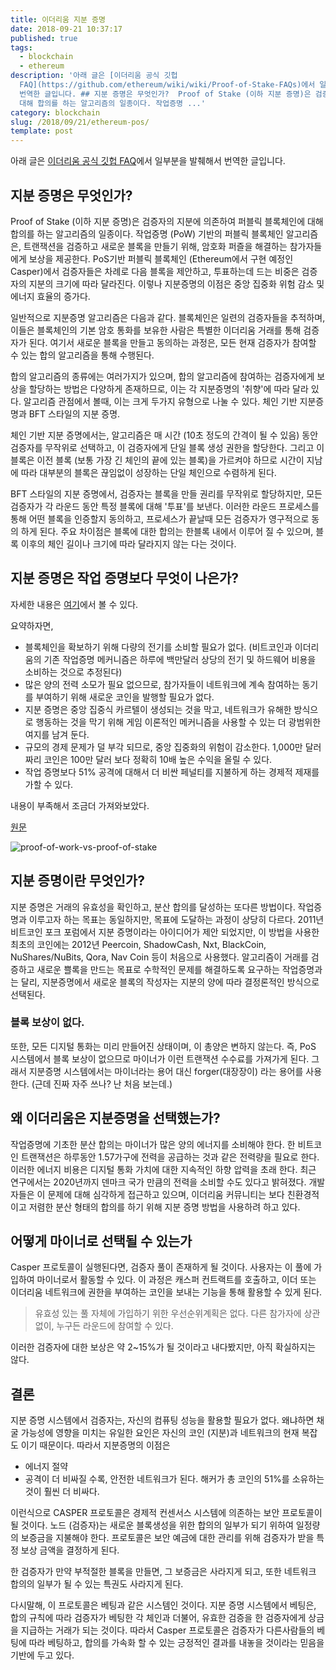 ```yaml
---
title: 이더리움 지분 증명
date: 2018-09-21 10:37:17
published: true
tags:
  - blockchain
  - ethereum
description: '아래 글은 [이더리움 공식 깃헙
  FAQ](https://github.com/ethereum/wiki/wiki/Proof-of-Stake-FAQs)에서 일부분을 발췌해서
  번역한 글입니다. ## 지분 증명은 무엇인가?  Proof of Stake (이하 지분 증명)은 검증자의 지분에 의존하여 퍼블릭 블록체인에
  대해 합의를 하는 알고리즘의 일종이다. 작업증명 ...'
category: blockchain
slug: /2018/09/21/ethereum-pos/
template: post
---
```


아래 글은 [이더리움 공식 깃헙 FAQ](https://github.com/ethereum/wiki/wiki/Proof-of-Stake-FAQs)에서 일부분을 발췌해서 번역한 글입니다.

## 지분 증명은 무엇인가?

Proof of Stake (이하 지분 증명)은 검증자의 지분에 의존하여 퍼블릭 블록체인에 대해 합의를 하는 알고리즘의 일종이다. 작업증명 (PoW) 기반의 퍼블릭 블록체인 알고리즘은, 트랜잭션을 검증하고 새로운 블록을 만들기 위해, 암호화 퍼즐을 해결하는 참가자들에게 보상을 제공한다. PoS기반 퍼블릭 블록체인 (Ethereum에서 구현 예정인 Casper)에서 검증자들은 차례로 다음 블록을 제안하고, 투표하는데 드는 비중은 검증자의 지분의 크기에 따라 달라진다. 이렇나 지분증명의 이점은 중앙 집중화 위험 감소 및 에너지 효율의 증가다.

일반적으로 지분증명 알고리즘은 다음과 같다. 블록체인은 일련의 검증자들을 추적하며, 이들은 블록체인의 기본 암호 통화를 보유한 사람은 특별한 이더리움 거래를 통해 검증자가 된다. 여기서 새로운 블록을 만들고 동의하는 과정은, 모든 현재 검증자가 참여할 수 있는 합의 알고리즘을 통해 수행된다.

합의 알고리즘의 종류에는 여러가지가 있으며, 합의 알고리즘에 참여하는 검증자에게 보상을 할당하는 방법은 다양하게 존재하므로, 이는 각 지분증명의 '취향'에 따라 달라 있다. 알고리즘 관점에서 볼때, 이는 크게 두가지 유형으로 나눌 수 있다. 체인 기반 지분증명과 BFT 스타일의 지분 증명.

체인 기반 지분 증명에서는, 알고리즘은 매 시간 (10초 정도의 간격이 될 수 있음) 동안 검증자를 무작위로 선택하고, 이 검증자에게 단일 블록 생성 권한을 할당한다. 그리고 이 블록은 이전 블록 (보통 가장 긴 체인의 끝에 있는 블록)을 가르켜야 하므로 시간이 지남에 따라 대부분의 블록은 끊임없이 성장하는 단일 체인으로 수렴하게 된다.

BFT 스타일의 지분 증명에서, 검증자는 블록을 만들 권리를 무작위로 할당하지만, 모든 검증자가 각 라운드 동안 특정 블록에 대해 '투표'를 보낸다. 이러한 라운드 프로세스를 통해 어떤 블록을 인증할지 동의하고, 프로세스가 끝날때 모든 검증자가 영구적으로 동의 하게 된다. 주요 차이점은 블록에 대한 합의는 한블록 내에서 이루어 질 수 있으며, 블록 이후의 체인 길이나 크기에 따라 달라지지 않는 다는 것이다.

## 지분 증명은 작업 증명보다 무엇이 나은가?

자세한 내용은 [여기](https://medium.com/@VitalikButerin/a-proof-of-stake-design-philosophy-506585978d51)에서 볼 수 있다.

요약하자면,

- 블록체인을 확보하기 위해 다량의 전기를 소비할 필요가 없다. (비트코인과 이더리움의 기존 작업증명 메커니즘은 하루에 백만달러 상당의 전기 및 하드웨어 비용을 소비하는 것으로 추정된다)
- 많은 양의 전력 소모가 필요 없으므로, 참가자들이 네트워크에 계속 참여하는 동기를 부여하기 위해 새로운 코인을 발행할 필요가 없다.
- 지분 증명은 중앙 집중식 카르텔이 생성되는 것을 막고, 네트워크가 유해한 방식으로 행동하는 것을 막기 위해 게임 이론적인 메커니즘을 사용할 수 있는 더 광범위한 여지를 남겨 둔다.
- 규모의 경제 문제가 덜 부각 되므로, 중앙 집중화의 위험이 감소한다. 1,000만 달러 짜리 코인은 100만 달러 보다 정확히 10배 높은 수익을 올릴 수 있다.
- 작업 증명보다 51% 공격에 대해서 더 비싼 페널티를 지불하게 하는 경제적 제재를 가할 수 있다.

내용이 부족해서 조금더 가져와보았다.

[원문](https://blockgeeks.com/guides/proof-of-work-vs-proof-of-stake/)

![proof-of-work-vs-proof-of-stake](https://blockgeeks.com/wp-content/uploads/2017/03/infographics2017-01.png)

## 지분 증명이란 무엇인가?

지분 증명은 거래의 유효성을 확인하고, 분산 합의를 달성하는 또다른 방법이다. 작업증명과 이루고자 하는 목표는 동일하지만, 목표에 도달하는 과정이 상당히 다르다. 2011년 비트코인 포크 포럼에서 지분 증명이라는 아이디어가 제안 되었지만, 이 방법을 사용한 최초의 코인에는 2012년 Peercoin, ShadowCash, Nxt, BlackCoin, NuShares/NuBits, Qora, Nav Coin 등이 처음으로 사용했다. 알고리즘이 거래를 검증하고 새로운 쁠록을 만드는 목표로 수학적인 문제를 해결하도록 요구하는 작업증명과는 달리, 지분증명에서 새로운 블록의 작성자는 지분의 양에 따라 결정론적인 방식으로 선택된다.

### 블록 보상이 없다.

또한, 모든 디지털 통화는 미리 만들어진 상태이며, 이 총양은 변하지 않는다. 즉, PoS 시스템에서 블록 보상이 없으므로 마이너가 이런 트랜잭션 수수료를 가져가게 된다. 그래서 지분증명 시스템에서는 마이너라는 용어 대신 forger(대장장이) 라는 용어를 사용한다. (근데 진짜 자주 쓰나? 난 처음 보는데.)

## 왜 이더리움은 지분증명을 선택했는가?

작업증명에 기초한 분산 합의는 마이너가 많은 양의 에너지를 소비해야 한다. 한 비트코인 트랜잭션은 하루동안 1.57가구에 전력을 공급하는 것과 같은 전력량을 필요로 한다. 이러한 에너지 비용은 디지털 통화 가치에 대한 지속적인 하향 압력을 초래 한다. 최근 연구에서는 2020년까지 덴마크 국가 만큼의 전력을 소비할 수도 있다고 밝혀졌다. 개발자들은 이 문제에 대해 심각하게 접근하고 있으며, 이더리움 커뮤니티는 보다 친환경적이고 저렴한 분산 형태의 합의를 하기 위해 지분 증명 방법을 사용하려 하고 있다.

## 어떻게 마이너로 선택될 수 있는가

Casper 프로토콜이 실행된다면, 검증자 풀이 존재하게 될 것이다. 사용자는 이 풀에 가입하여 마이너로서 활동할 수 있다. 이 과정은 캐스퍼 컨트랙트를 호출하고, 이더 또는 이더리움 네트워크에 권한을 부여하는 코인을 보내는 기능을 통해 활용할 수 있게 된다.

> 유효성 있는 풀 자체에 가입하기 위한 우선순위계획은 없다. 다른 참가자에 상관없이, 누구든 라운드에 참여할 수 있다.

이러한 검증자에 대한 보상은 약 2~15%가 될 것이라고 내다봤지만, 아직 확실하지는 않다.

## 결론

지분 증명 시스템에서 검증자는, 자신의 컴퓨팅 성능을 활용할 필요가 없다. 왜냐하면 채굴 가능성에 영향을 미치는 유일한 요인은 자신의 코인 (지분)과 네트워크의 현재 복잡도 이기 때문이다. 따라서 지분증명의 이점은

- 에너지 절약
- 공격이 더 비싸질 수록, 안전한 네트워크가 된다. 해커가 총 코인의 51%를 소유하는 것이 훨씬 더 비싸다.

이런식으로 CASPER 프로토콜은 경제적 컨센서스 시스템에 의존하는 보안 프로토콜이 될 것이다. 노드 (검증자)는 새로운 블록생성을 위한 합의의 일부가 되기 위하여 일정량의 보증금을 지불해야 한다. 프로토콜은 보안 예금에 대한 관리를 위해 검증자가 받을 특정 보상 금액을 결정하게 된다.

한 검증자가 만약 부적절한 블록을 만들면, 그 보증금은 사라지게 되고, 또한 네트워크 합의의 일부가 될 수 있는 특권도 사라지게 된다.

다시말해, 이 프로토콜은 베팅과 같은 시스템인 것이다. 지분 증명 시스템에서 베팅은, 합의 규칙에 따라 검증자가 베팅한 각 체인과 더불어, 유효한 검증을 한 검증자에게 상금을 지급하는 거래가 되는 것이다. 따라서 Casper 프로토콜은 검증자가 다른사람들의 베팅에 따라 베팅하고, 합의를 가속화 할 수 있는 긍정적인 결과를 내놓을 것이라는 믿음을 기반에 두고 있다.
